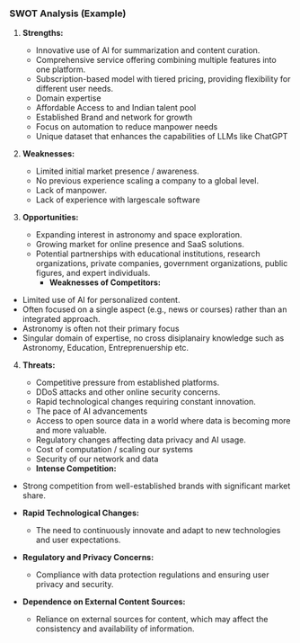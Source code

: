 ### SWOT Analysis (Example)

1. **Strengths:**

   - Innovative use of AI for summarization and content curation.
   - Comprehensive service offering combining multiple features into one platform.
   - Subscription-based model with tiered pricing, providing flexibility for different user needs.
   - Domain expertise
   - Affordable Access to and Indian talent pool
   - Established Brand and network for growth
   - Focus on automation to reduce manpower needs
   - Unique dataset that enhances the capabilities of LLMs like ChatGPT

2. **Weaknesses:**

   - Limited initial market presence / awareness.
   - No previous experience scaling a company to a global level.
   - Lack of manpower.
   - Lack of experience with largescale software

3. **Opportunities:**

   - Expanding interest in astronomy and space exploration.
   - Growing market for online presence and SaaS solutions.
   - Potential partnerships with educational institutions, research organizations, private
     companies, government organizations, public figures, and expert individuals.
     - **Weaknesses of Competitors:**

- Limited use of AI for personalized content.
- Often focused on a single aspect (e.g., news or courses) rather than an integrated approach.
- Astronomy is often not their primary focus
- Singular domain of expertise, no cross disiplanairy knowledge such as Astronomy, Education,
  Entreprenuership etc.

4. **Threats:**

   - Competitive pressure from established platforms.
   - DDoS attacks and other online security concerns.
   - Rapid technological changes requiring constant innovation.
   - The pace of AI advancements
   - Access to open source data in a world where data is becoming more and more valuable.
   - Regulatory changes affecting data privacy and AI usage.
   - Cost of computation / scaling our systems
   - Security of our network and data
   - **Intense Competition:**

- Strong competition from well-established brands with significant market share.
- **Rapid Technological Changes:**
  - The need to continuously innovate and adapt to new technologies and user expectations.
- **Regulatory and Privacy Concerns:**
  - Compliance with data protection regulations and ensuring user privacy and security.
- **Dependence on External Content Sources:**

  - Reliance on external sources for content, which may affect the consistency and availability of
    information.
